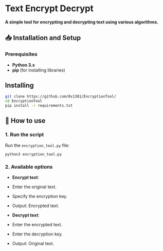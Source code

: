 # Text Encrypt Decrypt

**A simple tool for encrypting and decrypting text using various algorithms.**

## **📥 Installation and Setup** 

### **Prerequisites** 
- **Python 3.x** 
- **pip** (for installing libraries) 

## **Installing**

```bash
git clone https://github.com/0x1381/EncryptionTool/
cd EncryptionTool
pip install -r requirements.txt
```

## **🚀 How to use** 

### **1. Run the script** 
Run the `encryption_tool.py` file: 
```bash
python3 encryption_tool.py
```

### **2. Available options** 
- **Encrypt text**: 
- Enter the original text. 
- Specify the encryption key. 
- Output: Encrypted text. 

- **Decrypt text**: 
- Enter the encrypted text. 
- Enter the decryption key. 
- Output: Original text.
